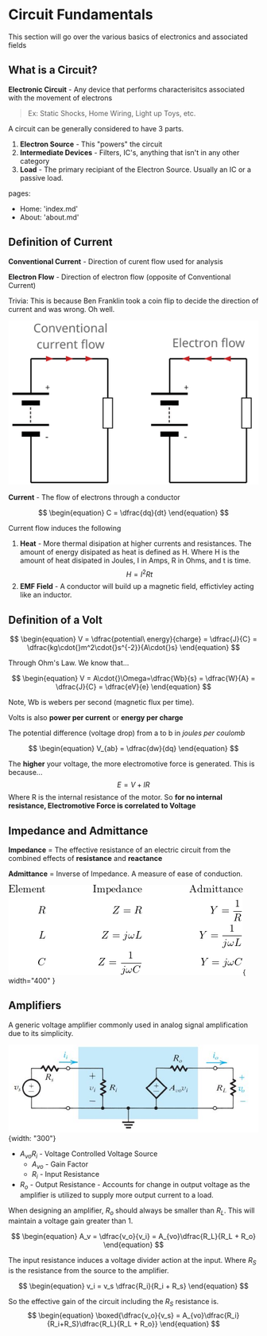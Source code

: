# Circuit Fundamentals
This section will go over the various basics of electronics and associated fields

## What is a Circuit?
**Electronic Circuit** - Any device that performs characterisitcs associated with the movement of electrons
> Ex: Static Shocks, Home Wiring, Light up Toys, etc.

A circuit can be generally considered to have 3 parts.

1. **Electron Source** - This "powers" the circuit
2. **Intermediate Devices** - Filters, IC's, anything that isn't in any other category
3. **Load** - The primary recipiant of the Electron Source. Usually an IC or a passive load.

pages:
- Home: 'index.md'
- About: 'about.md'

## Definition of Current
**Conventional Current** - Direction of curent flow used for analysis

**Electron Flow** - Direction of electron flow (opposite of Conventional Current)
  
Trivia: This is because Ben Franklin took a coin flip to decide the direction of current and was wrong. Oh well.  

![](images\current-electron-conventional-flow-01.svg)


**Current** - The flow of electrons through a conductor

$$
\begin{equation}
    C = \dfrac{dq}{dt}
\end{equation}
$$

Current flow induces the following

1. **Heat** - More thermal disipation at higher currents and resistances. 
   The amount of energy disipated as heat is defined as H. Where H is the amount of heat disipated in Joules, I in Amps, R in Ohms, and t is time. 
$$
\begin{equation}
    H = I^2Rt
\end{equation}
$$
2. **EMF Field** - A conductor will build up a magnetic field, effictivley acting like an inductor.


## Definition of a Volt
$$
\begin{equation}
    V = \dfrac{potential\ energy}{charge} = \dfrac{J}{C} = \dfrac{kg\cdot{}m^2\cdot{}s^{-2}}{A\cdot{}s}
\end{equation}
$$

Through Ohm's Law. We know that...

$$
\begin{equation}
    V = A\cdot{}\Omega=\dfrac{Wb}{s} = \dfrac{W}{A} = \dfrac{J}{C} = \dfrac{eV}{e}
\end{equation}
$$

Note, Wb is webers per second (magnetic flux per time).

Volts is also **power per current** or **energy per charge**

The potential difference (voltage drop) from a to b in *joules per coulomb*

$$
\begin{equation}
    V_{ab} = \dfrac{dw}{dq} 
\end{equation}
$$

The **higher** your voltage, the more electromotive force is generated. This is because...
$$
\begin{equation}
    E = V + IR
\end{equation}
$$
Where R is the internal resistance of the motor. So **for no internal resistance, Electromotive Force is correlated to Voltage**

## Impedance and Admittance

**Impedance** = The effective resistance of an electric circuit from the combined effects of **resistance** and **reactance**

**Admittance** = Inverse of Impedance. A measure of ease of conduction.

![](images\impedanceadmittancetable.png){ width="400" }

## Amplifiers
A generic voltage amplifier commonly used in analog signal amplification due to its simplicity. 

![](images/amplifier-equivalent.JPG){width: "300"}

* $A_{vo}R_i$ - Voltage Controlled Voltage Source
    * $A_{vo}$ - Gain Factor
    * $R_i$ - Input Resistance
* $R_o$ - Output Resistance - Accounts for change in output voltage as the amplifier is utilized to supply more output current to a load. 

When designing an amplifier, $R_o$ should always be smaller than $R_L$. This will maintain a voltage gain greater than 1. 

$$
\begin{equation}
    A_v = \dfrac{v_o}{v_i} = A_{vo}\dfrac{R_L}{R_L + R_o}
\end{equation}
$$

The input resistance induces a voltage divider action at the input. Where $R_S$ is the resistance from the source to the amplifier.

$$
\begin{equation}
    v_i = v_s \dfrac{R_i}{R_i + R_s}
\end{equation}
$$

So the effective gain of the circuit including the $R_S$ resistance is.
$$
\begin{equation}
   \boxed{\dfrac{v_o}{v_s} = A_{vo}\dfrac{R_i}{R_i+R_S}\dfrac{R_L}{R_L + R_o}}
\end{equation}
$$